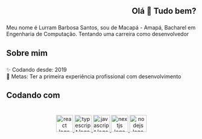 <h2 align="right">Olá 👋 Tudo bem?</h2>

###

<p align="left">Meu nome é Lurram Barbosa Santos, sou de Macapá - Amapá, Bacharel em Engenharia de Computação. Tentando uma carreira como desenvolvedor</p>

###

<h2 align="left">Sobre mim</h2>

###

<p align="left">✨ Codando desde: 2019<br>🎯 Metas: Ter a primeira experiência profissional com desenvolvimento</p>

###

<h2 align="left">Codando com</h2>

###

<br clear="both">

<div align="center">
  <a href="https://react.dev/learn" target="_blank">
    <img src="https://cdn.jsdelivr.net/gh/devicons/devicon/icons/react/react-original.svg" height="45" alt="react logo"  />
  </a>  
  
  <a href="https://www.typescriptlang.org/docs/" target="_blank">
    <img src="https://cdn.jsdelivr.net/gh/devicons/devicon/icons/typescript/typescript-original.svg" height="45" alt="typescript logo"  />
  </a>
  
  <a href="https://developer.mozilla.org/en-US/docs/Web/JavaScript" target="_blank">
    <img src="https://cdn.jsdelivr.net/gh/devicons/devicon/icons/javascript/javascript-original.svg" height="45" alt="javascript logo"  />
  </a>
    
  <a href="https://nextjs.org/docs" target="_blank">
    <img src="https://cdn.jsdelivr.net/gh/devicons/devicon/icons/nextjs/nextjs-original.svg" height="45" alt="nextjs logo"  />
  </a>
  
  <a href="https://nodejs.org/docs/latest/api/documentation.html" target="_blank">
    <img src="https://cdn.jsdelivr.net/gh/devicons/devicon/icons/nodejs/nodejs-original.svg" height="45" alt="nodejs logo"  />
  </a>  
</div>

###
